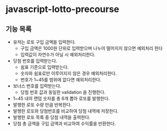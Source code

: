 # javascript-lotto-precourse

## 기능 목록

- 유저는 로또 구입 금액을 입력한다.
  - 구입 금액은 1000원 단위로 입력받으며 나누어 떨어지지 않으면 예외처리 한다
  - 입력값이 자연수가 아닐 시 예외처리한다.
- 당첨 번호를 입력받는다.
  - 쉼표 기준으로 입력받는다.
  - 숫자와 쉼표로만 이루어지지 않은 경우 예외처리한다.
  - 번호가 1~45를 범위에 없다면 예외처리한다.
- 보너스 번호를 입력받는다.
  - 당첨 번호 값과 동일한 validation 을 진행한다.
- 1~45 내의 랜덤 숫자를 총 6개 뽑아 로또를 발행한다.
- 발행한 로또 수량 만큼 반복한다.
- 발행한 로또와 당첨번호를 비교하여 당첨 내역에 저장한다.
- 발행한 로또 목록 중 당첨 내역을 출력한다.
- 당첨 총 금액을 구입 금액과 비교하여 수익률을 반환한다.
